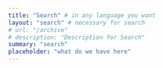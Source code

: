 ```yaml
---
title: "Search" # in any language you want
layout: "search" # necessary for search
# url: "/archive"
# description: "Description for Search"
summary: "search"
placeholder: "what do we have here"
---
```

